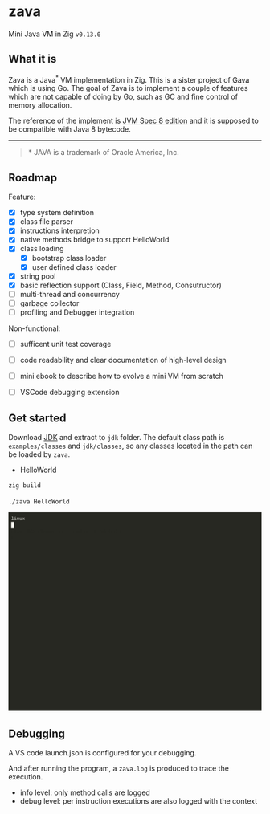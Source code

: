 # zava
Mini Java VM in Zig `v0.13.0`

## What it is

Zava is a Java<sup>*</sup> VM implementation in Zig. This is a sister project of [Gava](https://github.com/chaoyangnz/gava) which is using Go.
The goal of Zava is to implement a couple of features which are not capable of doing by Go, such as GC and fine control of memory allocation.

The reference of the implement is [JVM Spec 8 edition](https://docs.oracle.com/javase/specs/jvms/se8/html/) and it is supposed to be compatible with Java 8 bytecode.

--- 
> \* JAVA is a trademark of Oracle America, Inc.

## Roadmap

Feature:
- [x] type system definition
- [x] class file parser
- [x] instructions interpretion 
- [x] native methods bridge to support HelloWorld
- [x] class loading
  - [x] bootstrap class loader
  - [x] user defined class loader
- [x] string pool
- [x] basic reflection support (Class, Field, Method, Consutructor)
- [ ] multi-thread and concurrency
- [ ] garbage collector
- [ ] profiling and Debugger integration

Non-functional:
- [ ] sufficent unit test coverage
- [ ] code readability and clear documentation of high-level design
- [ ] mini ebook to describe how to evolve a mini VM from scratch
- [ ] VSCode debugging extension


## Get started

Download [JDK](https://github.com/chaoyangnz/zava/wiki/JDK) and extract to `jdk` folder.
The default class path is `examples/classes` and `jdk/classes`, so any classes located in the path can be loaded by `zava`.

- HelloWorld
```
zig build

./zava HelloWorld
```

![demo](demo.gif)

## Debugging

A VS code launch.json is configured for your debugging.

And after running the program, a `zava.log` is produced to trace the execution.

- info level: only method calls are logged
- debug level: per instruction executions are also logged with the context




